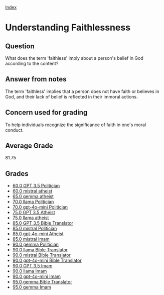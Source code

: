 
[Index](../index.md)
# Understanding Faithlessness
## Question
What does the term 'faithless' imply about a person's belief in God according to the content?

## Answer from notes
The term 'faithless' implies that a person does not have faith or believes in God, and their lack of belief is reflected in their immoral actions.

## Concern used for grading
To help individuals recognize the significance of faith in one's moral conduct.

## Average Grade
81.75

## Grades
 * [60.0 GPT 3.5 Politician](../answers/GPT_3.5_Politician/Understanding_Faithlessness.md)
 * [60.0 mistral atheist](../answers/mistral_atheist/Understanding_Faithlessness.md)
 * [65.0 gemma atheist](../answers/gemma_atheist/Understanding_Faithlessness.md)
 * [70.0 llama Politician](../answers/llama_Politician/Understanding_Faithlessness.md)
 * [70.0 gpt-4o-mini Politician](../answers/gpt-4o-mini_Politician/Understanding_Faithlessness.md)
 * [75.0 GPT 3.5 Atheist](../answers/GPT_3.5_Atheist/Understanding_Faithlessness.md)
 * [75.0 llama atheist](../answers/llama_atheist/Understanding_Faithlessness.md)
 * [85.0 GPT 3.5 Bible Translator](../answers/GPT_3.5_Bible_Translator/Understanding_Faithlessness.md)
 * [85.0 mistral Politician](../answers/mistral_Politician/Understanding_Faithlessness.md)
 * [85.0 gpt-4o-mini Atheist](../answers/gpt-4o-mini_Atheist/Understanding_Faithlessness.md)
 * [85.0 mistral Imam](../answers/mistral_Imam/Understanding_Faithlessness.md)
 * [90.0 gemma Politician](../answers/gemma_Politician/Understanding_Faithlessness.md)
 * [90.0 llama Bible Translator](../answers/llama_Bible_Translator/Understanding_Faithlessness.md)
 * [90.0 mistral Bible Translator](../answers/mistral_Bible_Translator/Understanding_Faithlessness.md)
 * [90.0 gpt-4o-mini Bible Translator](../answers/gpt-4o-mini_Bible_Translator/Understanding_Faithlessness.md)
 * [90.0 GPT 3.5 Imam](../answers/GPT_3.5_Imam/Understanding_Faithlessness.md)
 * [90.0 llama Imam](../answers/llama_Imam/Understanding_Faithlessness.md)
 * [90.0 gpt-4o-mini Imam](../answers/gpt-4o-mini_Imam/Understanding_Faithlessness.md)
 * [95.0 gemma Bible Translator](../answers/gemma_Bible_Translator/Understanding_Faithlessness.md)
 * [95.0 gemma Imam](../answers/gemma_Imam/Understanding_Faithlessness.md)
